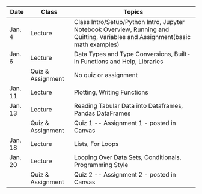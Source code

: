 | **Date** | **Class**                      |   **Topics**                     |
|----------|--------------------------------|----------------------------------|
| Jan. 4   | Lecture                        | Class Intro/Setup/Python Intro,  Jupyter Notebook Overview,  Running and Quitting, Variables and Assignment(basic math examples)        |
| Jan. 6        | Lecture              |  Data Types and Type Conversions, Built-in Functions and Help, Libraries        |
|          | Quiz & Assignment              |  No quiz or assignment         |
| Jan. 11  | Lecture                        | Plotting, Writing Functions           |
| Jan. 13         | Lecture               |    Reading Tabular Data into Dataframes, Pandas DataFrames        |
|          | Quiz & Assignment              |  Quiz 1 -- Assignment 1 - posted in Canvas         |
| Jan. 18       |  Lecture     | Lists, For Loops       |
| Jan. 20         | Lecture            | Looping Over Data Sets, Conditionals, Programming Style |
|          | Quiz & Assignment              |  Quiz 2 -- Assignment 2 - posted in Canvas         |
